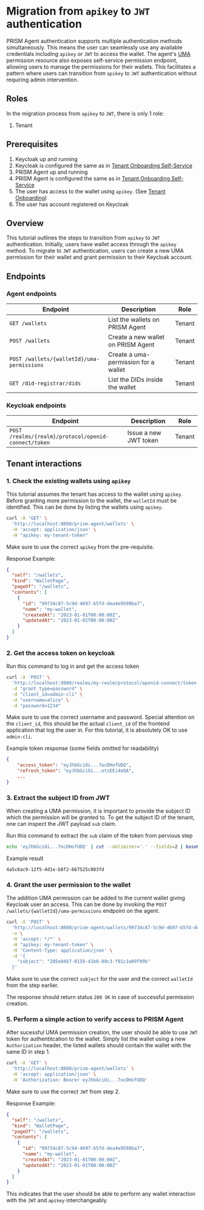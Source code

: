 # Migration from `apikey` to `JWT` authentication

PRISM Agent authentication supports multiple authentication methods simultaneously.
This means the user can seamlessly use any available credentials including `apikey` or `JWT` to access the wallet.
The agent's [UMA](/docs/concepts/glossary#uma) permission resource also exposes self-service permission endpoint, allowing users to manage the permissions for their wallets.
This facilitates a pattern where users can transition from `apikey` to `JWT` authentication without requiring admin intervention.

## Roles

In the migration process from `apikey` to `JWT`, there is only 1 role:

1. Tenant

## Prerequisites

1. Keycloak up and running
2. Keycloak is configured the same as in [Tenant Onboarding Self-Service](./tenant-onboarding-self-service.md)
3. PRISM Agent up and running
4. PRISM Agent is configured the same as in [Tenant Onboarding Self-Service](./tenant-onboarding-self-service.md)
5. The user has access to the wallet using `apikey`. (See [Tenant Onboarding](./tenant-onboarding.md))
6. The user has account registered on Keycloak

## Overview

This tutorial outlines the steps to transition from `apikey` to `JWT` authentication.
Initially, users have wallet access through the `apikey` method.
To migrate to `JWT` authentication, users can create a new UMA permission for their wallet and grant permission to their Keycloak account.

## Endpoints

### Agent endpoints
| Endpoint                                   | Description                          | Role   |
|--------------------------------------------|--------------------------------------|--------|
| `GET /wallets`                             | List the wallets on PRISM Agent      | Tenant |
| `POST /wallets`                            | Create a new wallet on PRISM Agent   | Tenant |
| `POST /wallets/{walletId}/uma-permissions` | Create a uma-permission for a wallet | Tenant |
| `GET /did-registrar/dids`                  | List the DIDs inside the wallet      | Tenant |

### Keycloak endpoints
| Endpoint                                             | Description           | Role   |
|------------------------------------------------------|-----------------------|--------|
| `POST /realms/{realm}/protocol/openid-connect/token` | Issue a new JWT token | Tenant |

## Tenant interactions

### 1. Check the existing wallets using `apikey`

This tutorial assumes the tenant has access to the wallet using `apikey`.
Before granting more permission to the wallet, the `walletId` must be identified.
This can be done by listing the wallets using `apikey`.

```bash
curl -X 'GET' \
  'http://localhost:8080/prism-agent/wallets' \
  -H 'accept: application/json' \
  -H "apikey: my-tenant-token"
```

Make sure to use the correct `apikey` from the pre-requisite.

Response Example:

```json
{
  "self": "/wallets",
  "kind": "WalletPage",
  "pageOf": "/wallets",
  "contents": [
    {
      "id": "99734c87-5c9d-4697-b5fd-dea4e9590ba7",
      "name": "my-wallet",
      "createdAt": "2023-01-01T00:00:00Z",
      "updatedAt": "2023-01-01T00:00:00Z"
    }
  ]
}
```

### 2. Get the access token on keycloak

Run this command to log in and get the access token

```bash
curl -X 'POST' \
  'http://localhost:9980/realms/my-realm/protocol/openid-connect/token' \
  -d "grant_type=password" \
  -d "client_id=admin-cli" \
  -d "username=alice" \
  -d "password=1234"
```

Make sure to use the correct username and password.
Special attention on the `client_id`, this should be the actual `client_id` of the frontend application that log the user in.
For this tutorial, it is absolutely OK to use `admin-cli`.

Example token response (some fields omitted for readability)

```json
{
    "access_token": "eyJhbGciOi...7ocDHofUDQ",
    "refresh_token": "eyJhbGciOi...otsEEi4eQA",
    ...
}
```

### 3. Extract the subject ID from JWT

When creating a UMA permission, it is important to provide the subject ID which the permission will be granted to.
To get the subject ID of the tenant, one can inspect the JWT payload `sub` claim.

Run this command to extract the `sub` claim of the token from pervious step

```bash
echo 'eyJhbGciOi...7ocDHofUDQ' | cut --delimiter='.' --fields=2 | base64 --decode | jq -r '.sub'
```

Example result

```log
4a5c6ac9-12f5-4d1e-b8f2-667525c083fd
```

### 4. Grant the user permission to the wallet

The addition UMA permission can be added to the current wallet giving Keycloak user an access.
This can be done by invoking the `POST /wallets/{walletId}/uma-permissions` endpoint on the agent.

```bash
curl -X 'POST' \
  'http://localhost:8080/prism-agent/wallets/99734c87-5c9d-4697-b5fd-dea4e9590ba7/uma-permissions' \
  -v \
  -H 'accept: */*' \
  -H "apikey: my-tenant-token" \
  -H 'Content-Type: application/json' \
  -d '{
    "subject": "205e04b7-0158-41b0-89c3-f91c3a09f89b"
  }'
```

Make sure to use the correct `subject` for the user and the correct `walletId` from the step earlier.

The response should return status `200 OK` in case of successful permission creation.

### 5. Perform a simple action to verify access to PRISM Agent

After sucessful UMA permission creation, the user should be able to use `JWT` token for authentitcation to the wallet.
Simply list the wallet using a new `Authorization` header, the listed wallets should contain the wallet with the same ID in step 1.

```bash
curl -X 'GET' \
  'http://localhost:8080/prism-agent/wallets' \
  -H 'accept: application/json' \
  -H 'Authorization: Bearer eyJhbGciOi...7ocDHofUDQ'
```

Make sure to use the correct `JWT` from step 2.

Response Example:

```json
{
  "self": "/wallets",
  "kind": "WalletPage",
  "pageOf": "/wallets",
  "contents": [
    {
      "id": "99734c87-5c9d-4697-b5fd-dea4e9590ba7",
      "name": "my-wallet",
      "createdAt": "2023-01-01T00:00:00Z",
      "updatedAt": "2023-01-01T00:00:00Z"
    }
  ]
}
```

This indicates that the user should be able to perform any wallet interaction with the `JWT` and `apikey` interchangeably.
